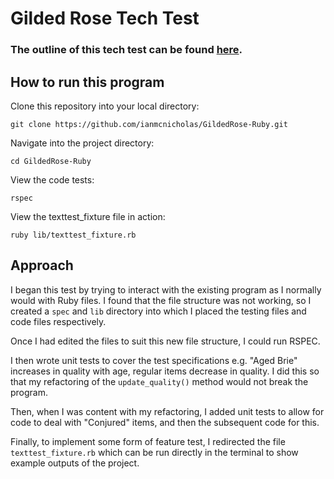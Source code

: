 # Gilded Rose Tech Test #

### The outline of this tech test can be found [here](https://github.com/makersacademy/course/blob/master/individual_challenges/gilded_rose.md).

## How to run this program ##

Clone this repository into your local directory:
```
git clone https://github.com/ianmcnicholas/GildedRose-Ruby.git
```
Navigate into the project directory:
```
cd GildedRose-Ruby
```
View the code tests:
```
rspec
```
View the texttest_fixture file in action:
```
ruby lib/texttest_fixture.rb
```

## Approach ##

I began this test by trying to interact with the existing program as I normally would with Ruby files.  I found that the file structure was not working, so I created a `spec` and `lib` directory into which I placed the testing files and code files respectively.

Once I had edited the files to suit this new file structure, I could run RSPEC.

I then wrote unit tests to cover the test specifications e.g. "Aged Brie" increases in quality with age, regular items decrease in quality.  I did this so that my refactoring of the `update_quality()` method would not break the program.

Then, when I was content with my refactoring, I added unit tests to allow for code to deal with "Conjured" items, and then the subsequent code for this.

Finally, to implement some form of feature test, I redirected the file `texttest_fixture.rb` which can be run directly in the terminal to show example outputs of the project.
